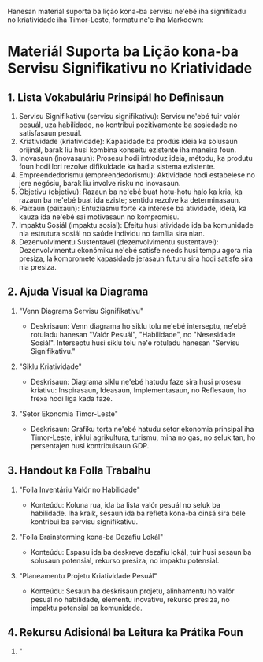 Hanesan materiál suporta ba lição kona-ba servisu ne'ebé iha signifikadu no kriatividade iha Timor-Leste, formatu ne'e iha Markdown:

# Materiál Suporta ba Lição kona-ba Servisu Signifikativu no Kriatividade

## 1. Lista Vokabuláriu Prinsipál ho Definisaun

1. Servisu Signifikativu (servisu signifikativu): Servisu ne'ebé tuir valór pesuál, uza habilidade, no kontribui pozitivamente ba sosiedade no satisfasaun pesuál.
2. Kriatividade (kriatividade): Kapasidade ba prodús ideia ka solusaun orijinál, barak liu husi kombina konseitu ezistente iha maneira foun.
3. Inovasaun (inovasaun): Prosesu hodi introduz ideia, métodu, ka produtu foun hodi lori rezolve difikuldade ka hadia sistema ezistente.
4. Empreendedorismu (empreendedorismu): Aktividade hodi estabelese no jere negósiu, barak liu involve risku no inovasaun.
5. Objetivu (objetivu): Razaun ba ne'ebé buat hotu-hotu halo ka kria, ka razaun ba ne'ebé buat ida eziste; sentidu rezolve ka determinasaun.
6. Paixaun (paixaun): Entuziasmu forte ka interese ba atividade, ideia, ka kauza ida ne'ebé sai motivasaun no kompromisu.
7. Impaktu Sosiál (impaktu sosial): Efeitu husi atividade ida ba komunidade nia estrutura sosiál no saúde individu no família sira nian.
8. Dezenvolvimentu Sustentavel (dezenvolvimentu sustentavel): Dezenvolvimentu ekonómiku ne'ebé satisfe needs husi tempu agora nia presiza, la kompromete kapasidade jerasaun futuru sira hodi satisfe sira nia presiza.

## 2. Ajuda Visual ka Diagrama

1. "Venn Diagrama Servisu Signifikativu"
   - Deskrisaun: Venn diagrama ho siklu tolu ne'ebé interseptu, ne'ebé rotuladu hanesan "Valór Pesuál", "Habilidade", no "Nesesidade Sosiál". Interseptu husi siklu tolu ne'e rotuladu hanesan "Servisu Signifikativu."

2. "Siklu Kriatividade"
   - Deskrisaun: Diagrama siklu ne'ebé hatudu faze sira husi prosesu kriativu: Inspirasaun, Ideasaun, Implementasaun, no Reflesaun, ho frexa hodi liga kada faze.

3. "Setor Ekonomia Timor-Leste"
   - Deskrisaun: Grafiku torta ne'ebé hatudu setor ekonomia prinsipál iha Timor-Leste, inklui agrikultura, turismu, mina no gas, no seluk tan, ho persentajen husi kontribuisaun GDP.

## 3. Handout ka Folla Trabalhu

1. "Folla Inventáriu Valór no Habilidade"
   - Konteúdu: Koluna rua, ida ba lista valór pesuál no seluk ba habilidade. Iha kraik, sesaun ida ba refleta kona-ba oinsá sira bele kontribui ba servisu signifikativu.

2. "Folla Brainstorming kona-ba Dezafiu Lokál"
   - Konteúdu: Espasu ida ba deskreve dezafiu lokál, tuir husi sesaun ba solusaun potensial, rekurso presiza, no impaktu potensial.

3. "Planeamentu Projetu Kriatividade Pesuál"
   - Konteúdu: Sesaun ba deskrisaun projetu, alinhamentu ho valór pesuál no habilidade, elementu inovativu, rekurso presiza, no impaktu potensial ba komunidade.

## 4. Rekursu Adisionál ba Leitura ka Prátika Foun

1. "